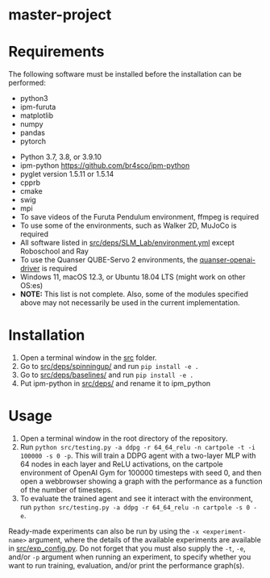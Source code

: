 # master-project

# Requirements
The following software must be installed before the installation can be performed:

 * python3
 * ipm-furuta
 * matplotlib
 * numpy
 * pandas
 * pytorch

- Python 3.7, 3.8, or 3.9.10 
- ipm-python https://github.com/br4sco/ipm-python
- pyglet version 1.5.11 or 1.5.14
- cpprb
- cmake
- swig
- mpi
- To save videos of the Furuta Pendulum environment, ffmpeg is required
- To use some of the environments, such as Walker 2D, MuJoCo is required
- All software listed in [src/deps/SLM_Lab/environment.yml](src/deps/SLM_Lab/environment.yml) except Roboschool and Ray
- To use the Quanser QUBE-Servo 2 environments, the [quanser-openai-driver](https://github.com/BlueRiverTech/quanser-openai-driver) is required
- Windows 11, macOS 12.3, or Ubuntu 18.04 LTS (might work on other OS:es)
- **NOTE:** This list is not complete. Also, some of the modules specified above may not necessarily be used in the current implementation.

# Installation
1. Open a terminal window in the [src]() folder.
2. Go to [src/deps/spinningup/](src/deps/spinningup/) and run `pip install -e .`
3. Go to [src/deps/baselines/](src/deps/baselines/) and run `pip install -e .`
4. Put ipm-python in [src/deps/](src/deps/) and rename it to ipm_python

# Usage
1. Open a terminal window in the root directory of the repository.
2. Run `python src/testing.py -a ddpg -r 64_64_relu -n cartpole -t -i 100000 -s 0 -p`. This will train a DDPG agent with a two-layer MLP with 64 nodes in each layer and ReLU activations, on the cartpole environment of OpenAI Gym for 100000 timesteps with seed 0, and then open a webbrowser showing a graph with the performance as a function of the number of timesteps.
3. To evaluate the trained agent and see it interact with the environment, run `python src/testing.py -a ddpg -r 64_64_relu -n cartpole -s 0 -e`.

Ready-made experiments can also be run by using the `-x <experiment-name>` argument, where the details of the available experiments are available in [src/exp_config.py](src/exp_config.py). Do not forget that you must also supply the `-t`, `-e`, and/or `-p` argument when running an experiment, to specify whether you want to run training, evaluation, and/or print the performance graph(s).
